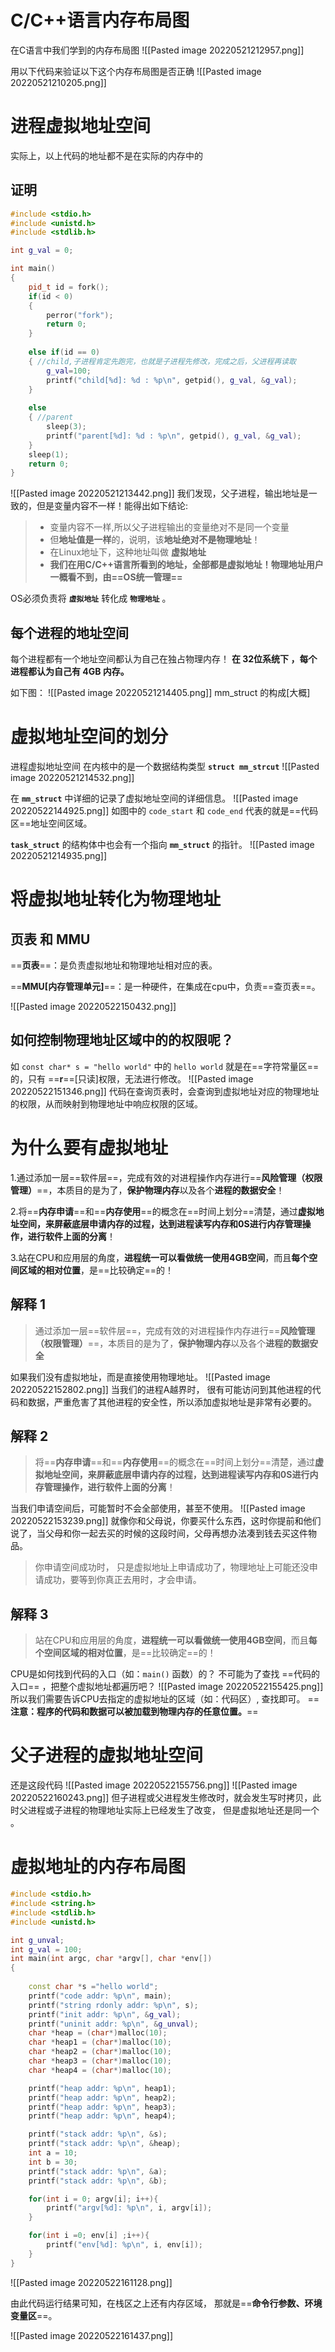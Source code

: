 # C/C++语言内存布局图
在C语言中我们学到的内存布局图
![[Pasted image 20220521212957.png]]

用以下代码来验证以下这个内存布局图是否正确
![[Pasted image 20220521210205.png]]




# 进程虚拟地址空间
实际上，以上代码的地址都不是在实际的内存中的

## 证明
```cpp
#include <stdio.h>
#include <unistd.h>
#include <stdlib.h>

int g_val = 0;

int main()
{
	pid_t id = fork();
	if(id < 0)
	{
		perror("fork");
		return 0;
	}
	
	else if(id == 0)
	{ //child,子进程肯定先跑完，也就是子进程先修改，完成之后，父进程再读取
		g_val=100;
		printf("child[%d]: %d : %p\n", getpid(), g_val, &g_val);
	}
	
	else
	{ //parent
		sleep(3);
		printf("parent[%d]: %d : %p\n", getpid(), g_val, &g_val);
	}
	sleep(1);
	return 0;
}
```
![[Pasted image 20220521213442.png]]
我们发现，父子进程，输出地址是一致的，但是变量内容不一样！能得出如下结论:

> * 变量内容不一样,所以父子进程输出的变量绝对不是同一个变量
> * 但**地址值是一样**的，说明，该**地址绝对不是物理地址**！
> * 在Linux地址下，这种地址叫做 **虚拟地址**
> * **我们在用C/C++语言所看到的地址，全部都是虚拟地址！物理地址用户一概看不到，由==OS统一管理==**

OS必须负责将 **`虚拟地址`** 转化成 **`物理地址`** 。


## 每个进程的地址空间
每个进程都有一个地址空间都认为自己在独占物理内存！
**在 32位系统下 ，每个进程都认为自己有 4GB 内存。**

如下图：
![[Pasted image 20220521214405.png]]
mm_struct 的构成[大概]





# 虚拟地址空间的划分

进程虚拟地址空间 在内核中的是一个数据结构类型 **`struct mm_strcut`**
![[Pasted image 20220521214532.png]]


在 **`mm_struct`** 中详细的记录了虚拟地址空间的详细信息。
![[Pasted image 20220522144925.png]]
如图中的 `code_start`  和 `code_end` 代表的就是==代码区==地址空间区域。



**`task_struct`** 的结构体中也会有一个指向 **`mm_struct`** 的指针。
![[Pasted image 20220521214935.png]]
# 将虚拟地址转化为物理地址

## 页表  和 MMU

==**页表**==：是负责虚拟地址和物理地址相对应的表。

==**MMU[内存管理单元]**==：是一种硬件，在集成在cpu中，负责==查页表==。

![[Pasted image 20220522150432.png]]
 
 ## 如何控制物理地址区域中的的权限呢？
 
 如 `const char* s = "hello world"` 中的  `hello world` 就是在==字符常量区==的，只有 ==**r**==[只读]权限，无法进行修改。
 ![[Pasted image 20220522151346.png]]
 代码在查询页表时，会查询到虚拟地址对应的物理地址的权限，从而映射到物理地址中响应权限的区域。


# 为什么要有虚拟地址
1.通过添加一层==软件层==，完成有效的对进程操作内存进行==**风险管理（权限管理）**==，本质目的是为了，**保护物理内存**以及各个**进程的数据安全**！

2.将==**内存申请**==和==**内存使用**==的概念在==时间上划分==清楚，通过**虚拟地址空间，来屏蔽底层申请内存的过程，达到进程读写内存和0S进行内存管理操作，进行软件上面的分离**！

3.站在CPU和应用层的角度，**进程统一可以看做统一使用4GB空间**，而且**每个空间区域的相对位置**，是==比较确定==的！


## 解释 1

>通过添加一层==软件层==，完成有效的对进程操作内存进行==**风险管理（权限管理）**==，本质目的是为了，**保护物理内存**以及各个**进程的数据安全**

如果我们没有虚拟地址，而是直接使用物理地址。
![[Pasted image 20220522152802.png]]
当我们的进程A越界时， 很有可能访问到其他进程的代码和数据，严重危害了其他进程的安全性，所以添加虚拟地址是非常有必要的。


## 解释 2
>将==**内存申请**==和==**内存使用**==的概念在==时间上划分==清楚，通过**虚拟地址空间，来屏蔽底层申请内存的过程，达到进程读写内存和0S进行内存管理操作，进行软件上面的分离**！

当我们申请空间后，可能暂时不会全部使用，甚至不使用。
![[Pasted image 20220522153239.png]]
就像你和父母说，你要买什么东西，这时你提前和他们说了，当父母和你一起去买的时候的这段时间，父母再想办法凑到钱去买这件物品。
> 你申请空间成功时， 只是虚拟地址上申请成功了，物理地址上可能还没申请成功，要等到你真正去用时，才会申请。


## 解释 3
>站在CPU和应用层的角度，**进程统一可以看做统一使用4GB空间**，而且**每个空间区域的相对位置**，是==比较确定==的！

CPU是如何找到代码的入口（如：`main()` 函数）的？
不可能为了查找 ==代码的入口== ，把整个虚拟地址都遍历吧？
![[Pasted image 20220522155425.png]]
所以我们需要告诉CPU去指定的虚拟地址的区域（如：代码区）, 查找即可。
==**注意：程序的代码和数据可以被加载到物理内存的任意位置。**==

# 父子进程的虚拟地址空间
还是这段代码
![[Pasted image 20220522155756.png]]
![[Pasted image 20220522160243.png]]
但子进程或父进程发生修改时，就会发生写时拷贝，此时父进程或子进程的物理地址实际上已经发生了改变， 但是虚拟地址还是同一个 。


# 虚拟地址的内存布局图
```cpp
#include <stdio.h>
#include <string.h>
#include <stdlib.h>
#include <unistd.h>

int g_unval;
int g_val = 100;
int main(int argc, char *argv[], char *env[])
{
    
    const char *s ="hello world";
    printf("code addr: %p\n", main);
    printf("string rdonly addr: %p\n", s);
    printf("init addr: %p\n", &g_val);
    printf("uninit addr: %p\n", &g_unval);
    char *heap = (char*)malloc(10);
    char *heap1 = (char*)malloc(10);
    char *heap2 = (char*)malloc(10);
    char *heap3 = (char*)malloc(10);
    char *heap4 = (char*)malloc(10);

    printf("heap addr: %p\n", heap1);
    printf("heap addr: %p\n", heap2);
    printf("heap addr: %p\n", heap3);
    printf("heap addr: %p\n", heap4);

    printf("stack addr: %p\n", &s);
    printf("stack addr: %p\n", &heap);
    int a = 10;
    int b = 30;
    printf("stack addr: %p\n", &a);
    printf("stack addr: %p\n", &b);

    for(int i = 0; argv[i]; i++){
        printf("argv[%d]: %p\n", i, argv[i]);
    }

    for(int i =0; env[i] ;i++){
        printf("env[%d]: %p\n", i, env[i]);
    }
}
```

![[Pasted image 20220522161128.png]]

由此代码运行结果可知，在栈区之上还有内存区域， 那就是==**命令行参数、环境变量区**==。

![[Pasted image 20220522161437.png]]